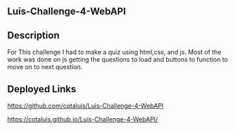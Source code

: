 ## Luis-Challenge-4-WebAPI

## Description
For This challenge I had to make a quiz using html,css, and js. Most of the work was done on js getting the questions to load and buttons to function to move on to next question.

## Deployed Links
https://github.com/cotaluis/Luis-Challenge-4-WebAPI

 https://cotaluis.github.io/Luis-Challenge-4-WebAPI/
